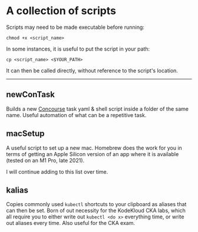 # A collection of scripts
Scripts may need to be made executable before running:

```
chmod +x <script_name>
```

In some instances, it is useful to put the script in your path:

```
cp <script_name> <$YOUR_PATH>
```

It can then be called directly, without reference to the script's location.

---

## newConTask
Builds a new [Concourse](https://github.com/concourse/concourse) task yaml & shell script inside a folder of the same name. Useful automation of what can be a repetitive task.

## macSetup
A useful script to set up a new mac. Homebrew does the work for you in terms of getting an Apple Silicon version of an app where it is available (tested on an M1 Pro, late 2021).

I will continue adding to this list over time.

## kalias
Copies commonly used ```kubectl``` shortcuts to your clipboard as aliases that can then be set. Born of out necessity for the KodeKloud CKA labs, which all require you to either write out ```kubectl <do x>``` everything time, or write out aliases every time. Also useful for the CKA exam.
